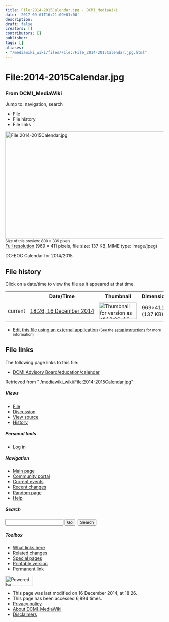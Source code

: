 ```yaml
---
title: File:2014-2015Calendar.jpg - DCMI_MediaWiki
date: '2017-09-01T16:21:09+01:00'
description: 
draft: false
creators: []
contributors: []
publisher: 
tags: []
aliases:
- "/mediawiki_wiki/files/File:/File_2014-2015Calendar.jpg.html"
---
```


<a id="top"></a>
# File:2014-2015Calendar.jpg

### From DCMI\_MediaWiki

Jump to: navigation, search
<!-- start content -->
- File
- File history
- File links

 [<img alt="File:2014-2015Calendar.jpg" src="/images/3/32/2014-2015Calendar.jpg" width="800" height="339">](/mediawiki_wiki/files/2014-2015Calendar.jpg)  
<small>Size of this preview: 800 × 339 pixels</small>  
 [Full resolution](/images/3/32/2014-2015Calendar.jpg)‎ (969 × 411 pixels, file size: 137 KB, MIME type: image/jpeg)

DC-EOC Calendar for 2014/2015.

<!-- 
NewPP limit report
Preprocessor node count: 1/1000000
Post-expand include size: 0/2097152 bytes
Template argument size: 0/2097152 bytes
Expensive parser function count: 0/100
-->
## File history

Click on a date/time to view the file as it appeared at that time.

<table class="wikitable filehistory">
  <tr>
    <td></td>
    <th>Date/Time</th>
    <th>Thumbnail</th>
    <th>Dimensions</th>
    <th>User</th>
    <th>Comment</th>
  </tr>
  <tr>
    <td>current</td>
    <td class="filehistory-selected" style="white-space: nowrap;"><a href="/mediawiki_wiki/files/2014-2015Calendar.jpg">18:26, 16 December 2014</a></td>
    <td><a href="/images/3/32/2014-2015Calendar.jpg"><img alt="Thumbnail for version as of 18:26, 16 December 2014" src="/images/3/32/2014-2015Calendar.jpg" width="120" height="51"></a></td>
    <td>969×411 <span style="white-space: nowrap;">(137 KB)</span>
    </td>
    <td>
      <a href="/index.php/User:AnaAliceBaptista" title="User:AnaAliceBaptista" class="mw-userlink">AnaAliceBaptista</a> <span style="white-space: nowrap;"> <span class="mw-usertoollinks">(<a href="/index.php/User_talk:AnaAliceBaptista" title="User talk:AnaAliceBaptista">Talk</a> | <a href="/index.php/Special:Contributions/AnaAliceBaptista" title="Special:Contributions/AnaAliceBaptista">contribs</a>)</span></span>
    </td>
    <td> <span class="comment">(DC-EOC Calendar for 2014/2015.)</span>
    </td>
  </tr>
</table>

  

- [Edit this file using an external application](/index.php?title=File:2014-2015Calendar.jpg&action=edit&externaledit=true&mode=file "File:2014-2015Calendar.jpg") <small>(See the <a href="http://www.mediawiki.org/wiki/Manual:External_editors" class="external text" rel="nofollow">setup instructions</a> for more information)</small>

## File links

The following page links to this file:

- [DCMI Advisory Board/education/calendar](/index.php/DCMI_Advisory_Board/education/calendar "DCMI Advisory Board/education/calendar")

Retrieved from " [/mediawiki_wiki/File:2014-2015Calendar.jpg](/mediawiki_wiki/files/File:/File:2014-2015Calendar.jpg.html)"

<!-- end content -->

##### Views

- [File](/mediawiki_wiki/files/File:/File:2014-2015Calendar.jpg.html)
- [Discussion](/index.php?title=File_talk:2014-2015Calendar.jpg&action=edit&redlink=1 "Discussion about the content page [t]")
- [View source](/index.php?title=File:2014-2015Calendar.jpg&action=edit "This page is protected.
You can view its source [e]")
- [History](/index.php?title=File:2014-2015Calendar.jpg&action=history "Past revisions of this page [h]")

##### Personal tools

- [Log in](/index.php?title=Special:UserLogin&returnto=File:2014-2015Calendar.jpg "You are encouraged to log in; however, it is not mandatory [o]")

<script type="text/javascript"> if (window.isMSIE55) fixalpha(); </script>

##### Navigation

- [Main page](/index.php/Main_Page "Visit the main page [z]")
- [Community portal](/index.php/DCMI_MediaWiki:Community_portal "About the project, what you can do, where to find things")
- [Current events](/index.php/DCMI_MediaWiki:Current_events "Find background information on current events")
- [Recent changes](/index.php/Special:RecentChanges "The list of recent changes in the wiki [r]")
- [Random page](/index.php/Special:Random "Load a random page [x]")
- [Help](/index.php/Help:Contents "The place to find out")

##### <label for="searchInput">Search</label>

<form action="/index.php" id="searchform">
				<input type="hidden" name="title" value="Special:Search">
				<input id="searchInput" title="Search DCMI_MediaWiki" accesskey="f" type="search" name="search">
				<input type="submit" name="go" class="searchButton" id="searchGoButton" value="Go" title="Go to a page with this exact name if exists"> 
				<input type="submit" name="fulltext" class="searchButton" id="mw-searchButton" value="Search" title="Search the pages for this text">
			</form>

##### Toolbox

- [What links here](/index.php/Special:WhatLinksHere/File:2014-2015Calendar.jpg "List of all wiki pages that link here [j]")
- [Related changes](/index.php/Special:RecentChangesLinked/File:2014-2015Calendar.jpg "Recent changes in pages linked from this page [k]")
- [Special pages](/index.php/Special:SpecialPages "List of all special pages [q]")
- [Printable version](/index.php?title=File:2014-2015Calendar.jpg&printable=yes "Printable version of this page [p]")
- [Permanent link](/index.php?title=File:2014-2015Calendar.jpg&oldid=9002 "Permanent link to this revision of the page")

<!-- end of the left (by default at least) column -->

 [<img src="/skins/common/images/poweredby_mediawiki_88x31.png" height="31" width="88" alt="Powered by MediaWiki">](http://www.mediawiki.org/)

- This page was last modified on 16 December 2014, at 18:26.
- This page has been accessed 6,894 times.
- [Privacy policy](/index.php/DCMI_MediaWiki:Privacy_policy "DCMI MediaWiki:Privacy policy")
- [About DCMI\_MediaWiki](/index.php/DCMI_MediaWiki:About "DCMI MediaWiki:About")
- [Disclaimers](/index.php/DCMI_MediaWiki:General_disclaimer "DCMI MediaWiki:General disclaimer")

<script>if (window.runOnloadHook) runOnloadHook();</script><!-- Served in 0.461 secs. -->
